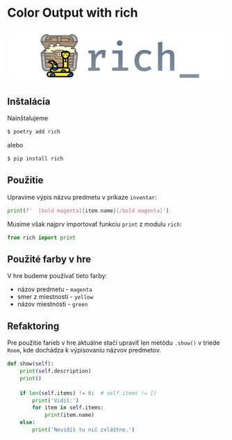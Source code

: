 # Color Output with rich

[![Logo modulu rich](../images/logo-rich.svg)](https://github.com/Textualize/rich)

## Inštalácia

Nainštalujeme

```bash
$ poetry add rich
```

alebo

```bash
$ pip install rich
```

## Použitie

Upravíme výpis názvu predmetu v príkaze `inventar`:

```python
print(f'  [bold magenta]{item.name}[/bold magenta]')
```

Musíme však najprv importovať funkciu `print` z modulu `rich`:

```python
from rich import print
```

## Použité farby v hre

V hre budeme používať tieto farby:

* názov predmetu - `magenta`
* smer z miestnosti - `yellow`
* názov miestnosti - `green`

## Refaktoring

Pre použitie farieb v hre aktuálne stačí upraviť len metódu `.show()` v triede `Room`, kde dochádza k výpisovaniu názvov
predmetov.

```python
def show(self):
    print(self.description)
    print()

    if len(self.items) != 0:  # self.items != []
        print('Vidíš:')
        for item in self.items:
            print(item.name)
    else:
        print('Nevidíš tu nič zvláštne.')
```
